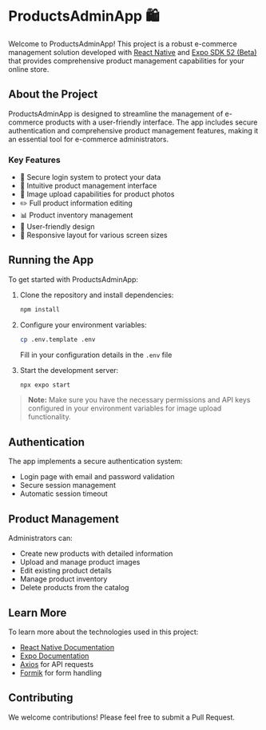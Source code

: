 # ProductsAdminApp 🛍️

Welcome to ProductsAdminApp! This project is a robust e-commerce management solution developed with [React Native](https://reactnative.dev/) and [Expo SDK 52 (Beta)](https://expo.dev/) that provides comprehensive product management capabilities for your online store.

## About the Project

ProductsAdminApp is designed to streamline the management of e-commerce products with a user-friendly interface. The app includes secure authentication and comprehensive product management features, making it an essential tool for e-commerce administrators.

### Key Features

- 🔐 Secure login system to protect your data
- 📱 Intuitive product management interface
- 📸 Image upload capabilities for product photos
- ✏️ Full product information editing
- 📊 Product inventory management
- 🎨 User-friendly design
- 📱 Responsive layout for various screen sizes

## Running the App

To get started with ProductsAdminApp:

1. Clone the repository and install dependencies:
   ```bash
   npm install
   ```

2. Configure your environment variables:
   ```bash
   cp .env.template .env
   ```
   Fill in your configuration details in the `.env` file

3. Start the development server:
   ```bash
   npx expo start
   ```

> **Note:** Make sure you have the necessary permissions and API keys configured in your environment variables for image upload functionality.

## Authentication

The app implements a secure authentication system:
- Login page with email and password validation
- Secure session management
- Automatic session timeout

## Product Management

Administrators can:
- Create new products with detailed information
- Upload and manage product images
- Edit existing product details
- Manage product inventory
- Delete products from the catalog

## Learn More

To learn more about the technologies used in this project:
- [React Native Documentation](https://reactnative.dev/docs/getting-started)
- [Expo Documentation](https://docs.expo.dev/)
- [Axios](https://axios-http.com/) for API requests
- [Formik](https://formik.org/) for form handling

## Contributing

We welcome contributions! Please feel free to submit a Pull Request.